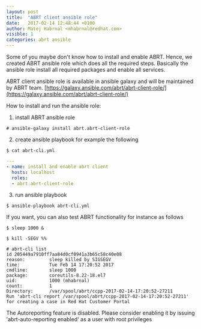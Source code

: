 ```yaml
---
layout: post
title:  "ABRT client ansible role"
date:   2017-02-14 12:48:44 +0100
author: Matej Habrnal <mhabrnal@redhat.com>
visible: 1
categories: abrt ansible
---
```

Some of you maybe don't know how to install and enable ABRT. Hence, we
created ABRT ansible role which does all the required steps. Basically the
ansible role install all required packages and enable all services.

ABRT client ansible role is available in ansible galaxy and will be maintained by ABRT team.
[https://galaxy.ansible.com/abrt/abrt-client-role/](https://galaxy.ansible.com/abrt/abrt-client-role/)

How to install and run the ansible role:

1. install ABRT ansible role
```
# ansible-galaxy install abrt.abrt-client-role
```

2. create ansible playbook for example the following
```
$ cat abrt-cli.yml
```
```yml
---
- name: install and enable abrt client
  hosts: localhost
  roles:
  - abrt.abrt-client-role
```

3. run ansible playbook
```
$ ansible-playbook abrt-cli.yml
```

If you want, you can also test ABRT functionality for instance as follows
```
$ sleep 1000 &
```
```
$ kill -SEGV %%
```
```
# abrt-cli list
id 205449a7910ff7aa84d0cf0941a3b65c58c40e08
reason:         sleep killed by SIGSEGV
time:           Tue Feb 14 17:20:52 2017
cmdline:        sleep 1000
package:        coreutils-8.22-18.el7
uid:            1000 (mhabrnal)
count:          1
Directory:      /var/spool/abrt/ccpp-2017-02-14-17:20:52-27211
Run 'abrt-cli report /var/spool/abrt/ccpp-2017-02-14-17:20:52-27211' for creating a case in Red Hat Customer Portal
```

The Autoreporting feature is disabled. Please consider enabling it by issuing
'abrt-auto-reporting enabled' as a user with root privileges

